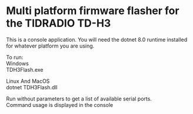 # Multi platform firmware flasher for the TIDRADIO TD-H3 
  
This is a console application. You will need the dotnet 8.0 runtime installed for whatever platform you are using.

To run:  
Windows  
TDH3Flash.exe  

Linux And MacOS  
dotnet TDH3Flash.dll  


Run without parameters to get a list of available serial ports.  
Command usage is displayed in the console
